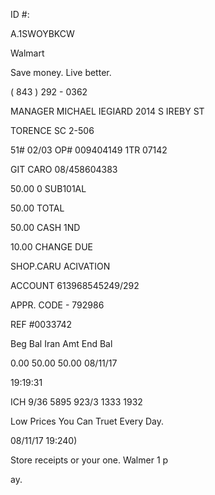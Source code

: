 ID #:

A.1SWOYBKCW

Walmart

Save money. Live better.

( 843 ) 292 - 0362

MANAGER MICHAEL IEGIARD 2014 S IREBY ST

TORENCE SC 2-506

51# 02/03 OP# 009404149 1TR 07142

GIT CARO 08/458604383

50.00 0 SUB101AL

50.00 TOTAL

50.00 CASH 1ND

10.00 CHANGE DUE

SHOP.CARU ACIVATION

ACCOUNT 613968545249/292

APPR. CODE - 792986

REF #0033742

Beg Bal Iran Amt End Bal

0.00 50.00 50.00 08/11/17

19:19:31

ICH 9/36 5895 923/3 1333 1932

Low Prices You Can Truet Every Day.

08/11/17 19:240)

Store receipts or your one. Walmer 1 p

ay.

<!-- image -->